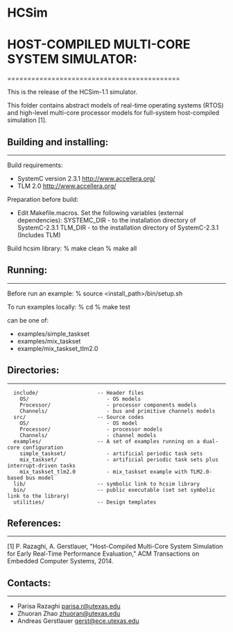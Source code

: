 # HCSim 
# HOST-COMPILED MULTI-CORE SYSTEM SIMULATOR:
===========================================

This is the release of the HCSim-1.1 simulator.

This folder contains abstract models of real-time operating systems (RTOS) and 
high-level multi-core processor models for full-system host-compiled simulation [1]. 


## Building and installing:
------------------------

Build requirements:
  - SystemC version 2.3.1  http://www.accellera.org/
  - TLM 2.0 http://www.accellera.org/

Preparation before build:
  - Edit Makefile.macros. Set the following variables (external dependencies):
      SYSTEMC_DIR - to the installation directory of SystemC-2.3.1
      TLM_DIR - to the installation directory of SystemC-2.3.1 (Includes TLM)  

Build hcsim library:
  % make clean
  % make all


## Running:
--------

Before run an example:
   % source <install_path>/bin/setup.sh
  
To run examples locally:
   % cd <example>
   % make test

<example> can be one of:
  - examples/simple_taskset
  - examples/mix_taskset
  - example/mix_taskset_tlm2.0
    

## Directories:
------------
```
  include/                   -- Header files
    OS/                         - OS models
    Processor/                  - processor components models
    Channels/                   - bus and primitive channels models
  src/                       -- Source codes 
    OS/                         - OS model 
    Processor/                  - processor models 
    Channels/                   - channel models 
  examples/                  -- A set of examples running on a dual-core configuration
    simple_taskset/             - artificial periodic task sets
    mix_taskset/                - artificial periodic task sets plus interrupt-driven tasks
    mix_taskset_tlm2.0          - mix_taskset example with TLM2.0-based bus model   
  lib/                       -- symbolic link to hcsim library
  bin/                       -- public executable (set set symbolic link to the library)
  utilities/                 -- Design templates
```
## References:
-----------
[1] P. Razaghi, A. Gerstlauer, "Host-Compiled Multi-Core System Simulation
    for Early Real-Time Performance Evaluation," ACM Transactions on Embedded
    Computer Systems, 2014.
    
## Contacts:
-----------
* Parisa Razaghi <parisa.r@utexas.edu>
* Zhuoran Zhao <zhuoran@utexas.edu>
* Andreas Gerstlauer <gerst@ece.utexas.edu>    
